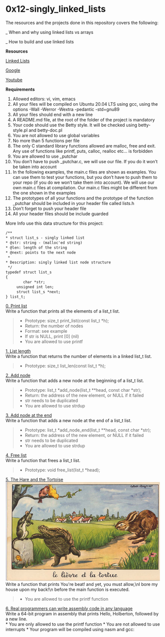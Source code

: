 # **0x12-singly_linked_lists**

The resources and the projects done in this repository covers the following:

_ When and why using linked lists vs arrays

_ How to build and use linked lists

**Resources**

[Linked Lists](https://intranet.alxswe.com/rltoken/joxg32-tt4lUh8Afgst8tA)

[Google](https://intranet.alxswe.com/rltoken/USaZbNdfcuIFII-K2YPsKQ)

[Youtube](https://intranet.alxswe.com/rltoken/epKUCIcoA6XaN1T3Vtr_9w)

**Requirements**
1. Allowed editors: vi, vim, emacs
2. All your files will be compiled on Ubuntu 20.04 LTS using gcc, using the options -Wall -Werror -Wextra -pedantic -std=gnu89
3. All your files should end with a new line
4. A README.md file, at the root of the folder of the project is mandatory
5. Your code should use the Betty style. It will be checked using betty-style.pl and betty-doc.pl
6. You are not allowed to use global variables
7. No more than 5 functions per file
8. The only C standard library functions allowed are malloc, free and exit. Any use of functions like printf, puts, calloc, realloc etc… is forbidden
9. You are allowed to use _putchar
10. You don’t have to push _putchar.c, we will use our file. If you do it won’t be taken into account
11. In the following examples, the main.c files are shown as examples. You can use them to test your functions, but you don’t have to push them to your repo (if you do we won’t take them into account). We will use our own main.c files at compilation. Our main.c files might be different from the one shown in the examples
12. The prototypes of all your functions and the prototype of the function _putchar should be included in your header file called lists.h
13. Don’t forget to push your header file
14. All your header files should be include guarded

More Info
use this data structure for this project:


	/**
 	* struct list_s - singly linked list
 	* @str: string - (malloc'ed string)
 	* @len: length of the string
 	* @next: points to the next node
	 *
 	* Description: singly linked list node structure
	 */
	typedef struct list_s
	{
    		char *str;
   		 unsigned int len;
   		 struct list_s *next;
	} list_t;


[0. Print list](./0-print_list.c)<br>
Write a function that prints all the elements of a list_t list.<br>
> * Prototype: size_t print_list(const list_t *h);<br>
> * Return: the number of nodes<br>
> * Format: see example<br>
> * If str is NULL, print [0] (nil)<br>
> * You are allowed to use printf


[1. List length](./1-list_len.c)<br>
Write a function that returns the number of elements in a linked list_t list.<br>
> * Prototype: size_t list_len(const list_t *h);


[2. Add node](./2-add_node.c)<br>
Write a function that adds a new node at the beginning of a list_t list.<br>
> * Prototype: list_t *add_node(list_t **head, const char *str);<br>
> * Return: the address of the new element, or NULL if it failed
> * str needs to be duplicated
> * You are allowed to use strdup


[3. Add node at the end](./3-add_node_end.c)<br>
Write a function that adds a new node at the end of a list_t list.
> * Prototype: list_t *add_node_end(list_t **head, const char *str);
> * Return: the address of the new element, or NULL if it failed
> * str needs to be duplicated
> * You are allowed to use strdup


[4. Free list](./4-free_list.c)<br>
Write a function that frees a list_t list.
> * Prototype: void free_list(list_t *head);


[5. The Hare and the Tortoise](./100-first.c)<br>
![image](./test_files/task.jpg)
Write a function that prints You're beat! and yet, you must allow,\nI bore my house upon my back!\n before the main function is executed.
> * You are allowed to use the printf function


[6. Real programmers can write assembly code in any language](./101-hello_holberton.asm)<br>
Write a 64-bit program in assembly that prints Hello, Holberton, followed by a new line.<br>
	* You are only allowed to use the printf function
	* You are not allowed to use interrupts
	* Your program will be compiled using nasm and gcc:

